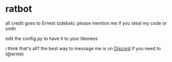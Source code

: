 # ratbot

all credit goes to Ernest Izdebski; please mention me if you steal my code or smth

edit the config.py to have it to your likeness

i think that's all? the best way to message me is on [Discord](https://discord.gg/cHZYahK) if you need to (@ernie)
